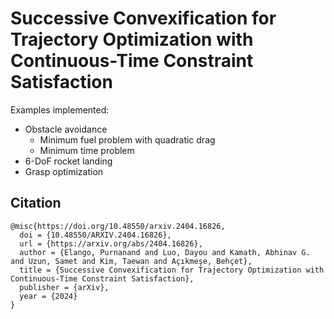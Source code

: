 # Successive Convexification for Trajectory Optimization with Continuous-Time Constraint Satisfaction

Examples implemented: 
- Obstacle avoidance
	- Minimum fuel problem with quadratic drag
	- Minimum time problem
- 6-DoF rocket landing
- Grasp optimization

## Citation

```
@misc{https://doi.org/10.48550/arxiv.2404.16826,
  doi = {10.48550/ARXIV.2404.16826},
  url = {https://arxiv.org/abs/2404.16826},
  author = {Elango, Purnanand and Luo, Dayou and Kamath, Abhinav G. and Uzun, Samet and Kim, Taewan and Açıkmeşe, Behçet},
  title = {Successive Convexification for Trajectory Optimization with Continuous-Time Constraint Satisfaction},
  publisher = {arXiv},
  year = {2024}
}
```
